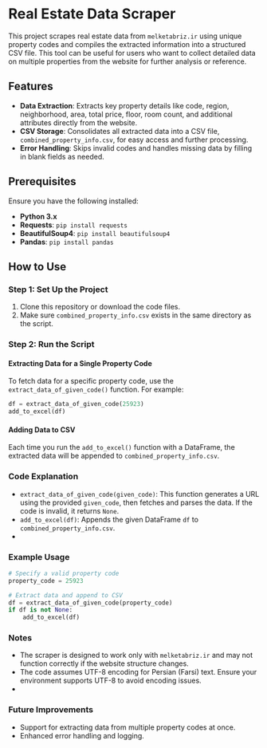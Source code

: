 # Real Estate Data Scraper

This project scrapes real estate data from `melketabriz.ir` using unique property codes and compiles the extracted information into a structured CSV file. This tool can be useful for users who want to collect detailed data on multiple properties from the website for further analysis or reference.

## Features

- **Data Extraction**: Extracts key property details like code, region, neighborhood, area, total price, floor, room count, and additional attributes directly from the website.
- **CSV Storage**: Consolidates all extracted data into a CSV file, `combined_property_info.csv`, for easy access and further processing.
- **Error Handling**: Skips invalid codes and handles missing data by filling in blank fields as needed.

## Prerequisites

Ensure you have the following installed:

- **Python 3.x**
- **Requests**: `pip install requests`
- **BeautifulSoup4**: `pip install beautifulsoup4`
- **Pandas**: `pip install pandas`

## How to Use

### Step 1: Set Up the Project

1. Clone this repository or download the code files.
2. Make sure `combined_property_info.csv` exists in the same directory as the script.

### Step 2: Run the Script

#### Extracting Data for a Single Property Code

To fetch data for a specific property code, use the `extract_data_of_given_code()` function. For example:

```python
df = extract_data_of_given_code(25923)
add_to_excel(df)
```
#### Adding Data to CSV
Each time you run the `add_to_excel()` function with a DataFrame, the extracted data will be appended to `combined_property_info.csv`.
### Code Explanation
- `extract_data_of_given_code(given_code)`: This function generates a URL using the provided `given_code`, then fetches and parses the data. If the code is invalid, it returns `None`.
- `add_to_excel(df)`: Appends the given DataFrame `df` to `combined_property_info.csv`.
- 
### Example Usage
```python
# Specify a valid property code
property_code = 25923

# Extract data and append to CSV
df = extract_data_of_given_code(property_code)
if df is not None:
    add_to_excel(df)
```
### Notes
- The scraper is designed to work only with `melketabriz.ir` and may not function correctly if the website structure changes.
- The code assumes UTF-8 encoding for Persian (Farsi) text. Ensure your environment supports UTF-8 to avoid encoding issues.
- 
### Future Improvements
- Support for extracting data from multiple property codes at once.
- Enhanced error handling and logging.










